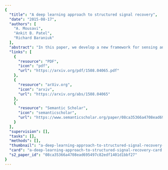 ```yaml
---
{
  "title": "A deep learning approach to structured signal recovery",
  "date": "2015-08-17",
  "authors": [
    "A. Mousavi",
    "Ankit B. Patel",
    "Richard Baraniuk"
  ],
  "abstract": "In this paper, we develop a new framework for sensing and recovering structured signals. In contrast to compressive sensing (CS) systems that employ linear measurements, sparse representations, and computationally complex convex/greedy algorithms, we introduce a deep learning framework that supports both linear and mildly nonlinear measurements, that learns a structured representation from training data, and that efficiently computes a signal estimate. In particular, we apply a stacked denoising autoencoder (SDA), as an unsupervised feature learner. SDA enables us to capture statistical dependencies between the different elements of certain signals and improve signal recovery performance as compared to the CS approach.",
  "links": [
    {
      "resource": "PDF",
      "icon": "pdf",
      "url": "https://arxiv.org/pdf/1508.04065.pdf"
    },
    {
      "resource": "arXiv.org",
      "icon": "arxiv",
      "url": "https://arxiv.org/abs/1508.04065"
    },
    {
      "resource": "Semantic Scholar",
      "icon": "semanticscholar",
      "url": "https://www.semanticscholar.org/paper/08ca35366a4708ead695497c82edf1401d1bbf27"
    }
  ],
  "supervision": [],
  "tasks": [],
  "methods": [],
  "thumbnail": "a-deep-learning-approach-to-structured-signal-recovery-thumb.jpg",
  "card": "a-deep-learning-approach-to-structured-signal-recovery-card.jpg",
  "s2_paper_id": "08ca35366a4708ead695497c82edf1401d1bbf27"
}
---
```


